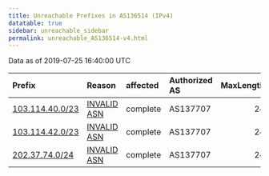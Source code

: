 ```yaml
---
title: Unreachable Prefixes in AS136514 (IPv4)
datatable: true
sidebar: unreachable_sidebar
permalink: unreachable_AS136514-v4.html
---
```


Data as of 2019-07-25 16:40:00 UTC


<div class="datatable-begin"></div>

| Prefix                                                   | Reason                                                                                                  | affected   | Authorized AS   |   MaxLength | Anchor                                       |   unreachable /24s |
|:---------------------------------------------------------|:--------------------------------------------------------------------------------------------------------|:-----------|:----------------|------------:|:---------------------------------------------|-------------------:|
| [103.114.40.0/23](https://stat.ripe.net/103.114.40.0/23) | [INVALID ASN](https://rpki-validator.ripe.net/announcement-preview?asn=AS136514&prefix=103.114.40.0/23) | complete   | AS137707        |          24 | [APNIC](unreachable_APNIC_RPKI_Root-v4.html) |                  2 |
| [103.114.42.0/23](https://stat.ripe.net/103.114.42.0/23) | [INVALID ASN](https://rpki-validator.ripe.net/announcement-preview?asn=AS136514&prefix=103.114.42.0/23) | complete   | AS137707        |          24 | [APNIC](unreachable_APNIC_RPKI_Root-v4.html) |                  2 |
| [202.37.74.0/24](https://stat.ripe.net/202.37.74.0/24)   | [INVALID ASN](https://rpki-validator.ripe.net/announcement-preview?asn=AS136514&prefix=202.37.74.0/24)  | complete   | AS137707        |          24 | [APNIC](unreachable_APNIC_RPKI_Root-v4.html) |                  1 |

<div class="datatable-end"></div>